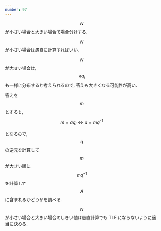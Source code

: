 ```yaml
---
number: 97
---
```

$$ N $$ が小さい場合と大きい場合で場合分けする.

$$ N $$ が小さい場合は愚直に計算すればいい.

$$ N $$ が大きい場合は, $$ { aq_i } $$ も一様に分布すると考えられるので, 答えも大きくなる可能性が高い.

答えを $$ m $$ とすると,

$$
m = aq_i \Longleftrightarrow a = mq^{-1}
$$

となるので, $$ q $$ の逆元を計算して $$ m $$ が大きい順に $$ mq^{-1} $$ を計算して $$ A $$ に含まれるかどうかを調べる.

$$ N $$ が小さい場合と大きい場合のしきい値は愚直計算でも TLE にならないように適当に決める.
